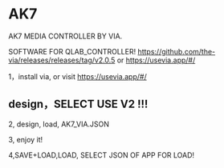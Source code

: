 # AK7
AK7 MEDIA CONTROLLER BY VIA.

SOFTWARE FOR QLAB_CONTROLLER!
https://github.com/the-via/releases/releases/tag/v2.0.5
or 
https://usevia.app/#/

1，install via, or visit https://usevia.app/#/
## design，SELECT USE V2 !!!
2, design, load, AK7_VIA.JSON

3, enjoy it!

4,SAVE+LOAD,LOAD, SELECT JSON OF APP FOR LOAD!
